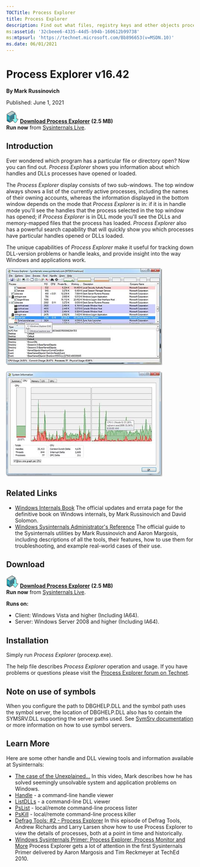 ```yaml
---
TOCTitle: Process Explorer
title: Process Explorer
description: Find out what files, registry keys and other objects processes have open, which DLLs they have loaded, and more.
ms:assetid: '32cbeee6-4335-44d5-b94b-160612b99738'
ms:mtpsurl: 'https://technet.microsoft.com/Bb896653(v=MSDN.10)'
ms.date: 06/01/2021
---
```


# Process Explorer v16.42

**By Mark Russinovich**

Published: June 1, 2021

[![Download](media/shared/Download_sm.png)](https://download.sysinternals.com/files/ProcessExplorer.zip) [**Download Process Explorer**](https://download.sysinternals.com/files/ProcessExplorer.zip) **(2.5 MB)**  
**Run now** from [Sysinternals Live](https://live.sysinternals.com/procexp.exe).

## Introduction

Ever wondered which program has a particular file or directory open? Now
you can find out. *Process Explorer* shows you information about which
handles and DLLs processes have opened or loaded.

The *Process Explorer* display consists of two sub-windows. The top
window always shows a list of the currently active processes, including
the names of their owning accounts, whereas the information displayed in
the bottom window depends on the mode that *Process Explorer* is in: if
it is in handle mode you'll see the handles that the process selected in
the top window has opened; if *Process Explorer* is in DLL mode you'll
see the DLLs and memory-mapped files that the process has loaded.
*Process Explorer* also has a powerful search capability that will
quickly show you which processes have particular handles opened or DLLs
loaded.

The unique capabilities of *Process Explorer* make it useful for
tracking down DLL-version problems or handle leaks, and provide insight
into the way Windows and applications work.

![Process Explorer screenshot](media/process-explorer/processexplorer.jpg)

![System Information screenshot](media/process-explorer/processexplorer2.jpg)

## Related Links

- [Windows Internals Book](~/resources/windows-internals.md)
    The official updates and errata page for the definitive book on Windows internals, by Mark Russinovich and David Solomon.
- [Windows Sysinternals Administrator's Reference](~/resources/troubleshooting-book.md) The official guide to the Sysinternals utilities by Mark Russinovich and Aaron Margosis, including descriptions of all the tools, their features, how to use them for troubleshooting, and example real-world cases of their use.

## Download

[![Download](media/shared/Download_sm.png)](https://download.sysinternals.com/files/ProcessExplorer.zip) [**Download Process Explorer**](https://download.sysinternals.com/files/ProcessExplorer.zip) **(2.5 MB)**  
**Run now** from [Sysinternals Live](https://live.sysinternals.com/procexp.exe).

**Runs on:**
- Client: Windows Vista and higher (Including IA64).
- Server: Windows Server 2008 and higher (Including IA64).

## Installation

Simply run *Process Explorer* (procexp.exe).

The help file describes *Process Explorer* operation and usage. If you
have problems or questions please visit the [Process Explorer forum on Technet](https://social.technet.microsoft.com/Forums/home?forum=procexplorer).

## Note on use of symbols

When you configure the path to DBGHELP.DLL and the symbol path uses the symbol server, the location of DBGHELP.DLL also has to contain the SYMSRV.DLL supporting the server paths used. See [SymSrv documentation](/windows-hardware/drivers/debugger/symsrv) or more information on how to use symbol servers.

## Learn More

Here are some other handle and DLL viewing tools and information
available at Sysinternals:

- [The case of the Unexplained...](https://channel9.msdn.com/events/teched/northamerica/2010/wcl315) In this video, Mark describes how he has solved seemingly unsolvable system and application problems on Windows.
- [Handle](handle.md) -  a command-line handle viewer
- [ListDLLs](listdlls.md) - a command-line DLL viewer
- [PsList](pslist.md) - local/remote command-line process lister
- [PsKill](pskill.md) - local/remote command-line process killer
- [Defrag Tools: \#2 - Process Explorer](https://channel9.msdn.com/shows/defrag-tools/defrag-tools-2-process-explorer)
    In this episode of Defrag Tools, Andrew Richards and Larry Larsen show how to use Process Explorer to view the details of processes, both at a point in time and historically.
- [Windows Sysinternals Primer: Process Explorer, Process Monitor and More](https://channel9.msdn.com/events/teched/northamerica/2010/wcl314) Process Explorer gets a lot of attention in the first Sysinternals Primer delivered by Aaron Margosis and Tim Reckmeyer at TechEd 2010.
